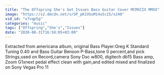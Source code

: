 ```yaml
---
title: "The Offspring She's Got Issues Bass Guitar Cover MCMXCIX MMXX"
image: "https://s2.dmcdn.net/v/SP_pK1VGuM14u5c15/x240"
vid_id: "x7vqp5g"
categories: "music"
tags: ["Offspring","She's","Issues"]
date: "2020-08-31T16:58:05+03:00"
---
```

Extracted from americana album, original Bass Player:Greg K Standard Tuning 0.40 and Bass Guitar Benson P-Bass,tone 0 percent,and pick Strings,used on Record,camera Sony Dsc w800, digitech db15 Bass amp, Zoom G1xnext pedal effect clean with gain,and edited mixed and finalized on Sony Vegas Pro 11
